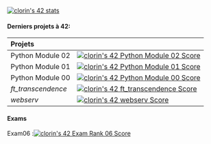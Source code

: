 [![clorin's 42 stats](https://badge42.vercel.app/api/v2/cl25yu90q001109mjkto4tay3/stats?cursusId=21&coalitionId=48)](https://github.com/JaeSeoKim/badge42)

#### Derniers projets à 42:

| Projets |  |
|:-------------------|:-----------------|
| Python Module 02| [![clorin's 42 Python Module 02 Score](https://badge42.vercel.app/api/v2/cl25yu90q001109mjkto4tay3/project/2787928)](https://github.com/JaeSeoKim/badge42)|
| Python Module 01| [![clorin's 42 Python Module 01 Score](https://badge42.vercel.app/api/v2/cl25yu90q001109mjkto4tay3/project/2679905)](https://github.com/JaeSeoKim/badge42)|
| Python Module 00| [![clorin's 42 Python Module 00 Score](https://badge42.vercel.app/api/v2/cl25yu90q001109mjkto4tay3/project/2657718)](https://github.com/JaeSeoKim/badge42)|
| *ft_transcendence* | [![clorin's 42 ft_transcendence Score](https://badge42.vercel.app/api/v2/cl25yu90q001109mjkto4tay3/project/2545525)](https://github.com/JaeSeoKim/badge42)|
| *webserv* | [![clorin's 42 webserv Score](https://badge42.vercel.app/api/v2/cl25yu90q001109mjkto4tay3/project/2443325)](https://github.com/JaeSeoKim/badge42)|

#### Exams

Exam06 :[![clorin's 42 Exam Rank 06 Score](https://badge42.vercel.app/api/v2/cl25yu90q001109mjkto4tay3/project/2642550)](https://github.com/JaeSeoKim/badge42)
